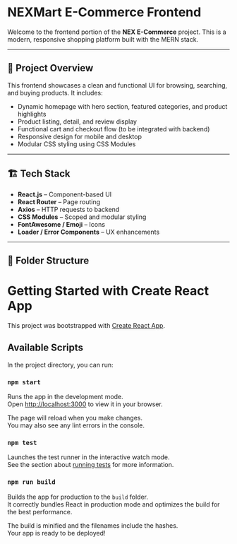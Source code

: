 # NEXMart E-Commerce Frontend

Welcome to the frontend portion of the **NEX E-Commerce** project. This is a modern, responsive shopping platform built with the MERN stack.

---

## 🚀 Project Overview

This frontend showcases a clean and functional UI for browsing, searching, and buying products. It includes:

- Dynamic homepage with hero section, featured categories, and product highlights
- Product listing, detail, and review display
- Functional cart and checkout flow (to be integrated with backend)
- Responsive design for mobile and desktop
- Modular CSS styling using CSS Modules

---

## 🏗️ Tech Stack

- **React.js** – Component-based UI
- **React Router** – Page routing
- **Axios** – HTTP requests to backend
- **CSS Modules** – Scoped and modular styling
- **FontAwesome / Emoji** – Icons
- **Loader / Error Components** – UX enhancements

---

## 📁 Folder Structure


# Getting Started with Create React App

This project was bootstrapped with [Create React App](https://github.com/facebook/create-react-app).

## Available Scripts

In the project directory, you can run:

### `npm start`

Runs the app in the development mode.\
Open [http://localhost:3000](http://localhost:3000) to view it in your browser.

The page will reload when you make changes.\
You may also see any lint errors in the console.

### `npm test`

Launches the test runner in the interactive watch mode.\
See the section about [running tests](https://facebook.github.io/create-react-app/docs/running-tests) for more information.

### `npm run build`

Builds the app for production to the `build` folder.\
It correctly bundles React in production mode and optimizes the build for the best performance.

The build is minified and the filenames include the hashes.\
Your app is ready to be deployed!






